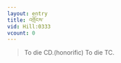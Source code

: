 ```yaml
---
layout: entry
title: འགྲོངས་
vid: Hill:0333
vcount: 0
---
```

> To die CD\.(honorific) To die TC\.


